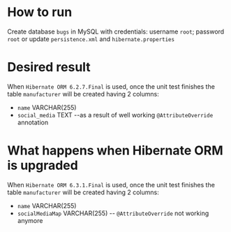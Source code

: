 # How to run

Create database `bugs` in MySQL with credentials: username `root`; password `root`
or update `persistence.xml` and `hibernate.properties`


# Desired result

When `Hibernate ORM 6.2.7.Final` is used,
once the unit test finishes the table `manufacturer` will be created having 2 columns:

* `name`         VARCHAR(255)
* `social_media` TEXT           --as a result of well working `@AttributeOverride` annotation


# What happens when Hibernate ORM is upgraded

When `Hibernate ORM 6.3.1.Final` is used,
once the unit test finishes the table `manufacturer` will be created having 2 columns:

* `name`           VARCHAR(255)
* `socialMediaMap` VARCHAR(255) -- `@AttributeOverride` not working anymore
